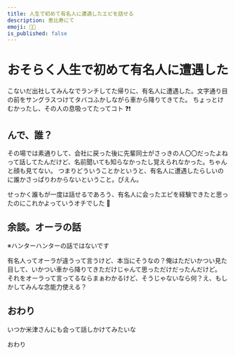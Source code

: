```yaml
---
title: 人生で初めて有名人に遭遇したエピを話せる
description: 恵比寿にて
emoji: 👩‍🎤
is_published: false
---
```


# おそらく人生で初めて有名人に遭遇した

こないだ出社してみんなでランチしてた帰りに、有名人に遭遇した。文字通り目の前をサングラスつけてタバコふかしながら車から降りてきてた。
ちょっとけむかったし、その人の息吸ってたってコト ❓❗

## んで、誰？

その場では素通りして、会社に戻った後に先輩同士がさっきの人〇〇だったよねって話してたんだけど、名前聞いても知らなかったし覚えられなかった。ちゃんと顔も見てない。
つまりどういうことかというと、有名人に遭遇したらしいのに誰かさっぱりわからないということ。ぴえん。

せっかく誰もが一度は話せるであろう、有名人に会ったエピを経験できたと思ったのにこれかよっていうオチでした 🥺

## 余談。オーラの話

※ハンターハンターの話ではないです

有名人ってオーラが違うって言うけど、本当にそうなの？俺はただいかつい見た目して、いかつい車から降りてきただけじゃんて思っただけだったんだけど。
それをオーラって言ってるならまぁわかるけど、そうじゃないなら何？え、もしかしてみんな念能力使える？

## おわり

いつか米津さんにも会って話しかけてみたいな

おわり
